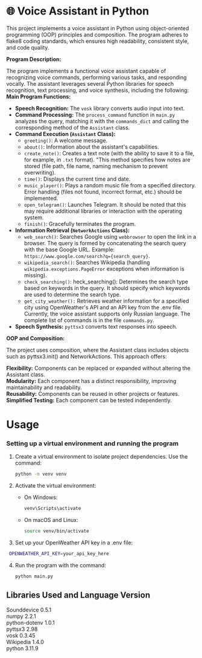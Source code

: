 # 🌐 Voice Assistant in Python

This project implements a voice assistant in Python using object-oriented programming (OOP) principles and composition. The program adheres to flake8 coding standards, which ensures high readability, consistent style, and code quality.

**Program Description:**

The program implements a functional voice assistant capable of recognizing voice commands, performing various tasks, and responding vocally. The assistant leverages several Python libraries for speech recognition, text processing, and voice synthesis, including the following:
**Main Program Functions:**

* **Speech Recognition:** The `vosk` library converts audio input into text.
* **Command Processing:** The `process_command` function in `main.py` analyzes the query, matching it with the `commands_dict` and calling the corresponding method of the `Assistant` class.
* **Command Execution (`Assistant` Class):**
    * `greeting()`: A welcome message.
    * `about()`: Information about the assistant's capabilities.
    * `create_note()`: Creates a text note (with the ability to save it to a file, for example, in `.txt` format).  "This method specifies how notes are stored (file path, file name, naming mechanism to prevent overwriting).
    * `time()`: Displays the current time and date.
    * `music_player()`: Plays a random music file from a specified directory.  Error handling (files not found, incorrect format, etc.) should be implemented.
    * `open_telegram()`: Launches Telegram.  It should be noted that this may require additional libraries or interaction with the operating system.
    * `finish()`: Gracefully terminates the program.
* **Information Retrieval (`NetworkActions` Class):**
    * `web_search()`: Searches Google using `webbrowser` to open the link in a browser. The query is formed by concatenating the search query with the base Google URL. Example: `https://www.google.com/search?q={search_query}`.
    * `wikipedia_search()`: Searches Wikipedia (handling `wikipedia.exceptions.PageError` exceptions when information is missing).
    * `check_searching()`: heck_searching(): Determines the search type based on keywords in the query. It should specify which keywords are used to determine the search type. 
    * `get_city_weather():` Retrieves weather information for a specified city using OpenWeather's API and an API key from the .env file.
    Currently, the voice assistant supports only Russian language.  The complete list of commands is in the file `commands.py`.
* **Speech Synthesis:** `pyttsx3` converts text responses into speech.


**OOP and Composition:**

The project uses composition, where the Assistant class includes objects such as pyttsx3.init() and NetworkActions. This approach offers: <br />

**Flexibility:** Components can be replaced or expanded without altering the Assistant class.<br />
**Modularity:** Each component has a distinct responsibility, improving maintainability and readability.<br />
**Reusability:** Components can be reused in other projects or features.<br />
**Simplified Testing:** Each component can be tested independently.<br />

# Usage
### Setting up a virtual environment and running the program

1. Create a virtual environment to isolate project dependencies.
   Use the command:
   ```bash
   python -m venv venv
   ```

2. Activate the virtual environment:
   - On Windows:
     ```bash
     venv\Scripts\activate
     ```
   - On macOS and Linux:
     ```bash
     source venv/bin/activate
     ```
3. Set up your OpenWeather API key in a .env file:
  ```bash
   OPENWEATHER_API_KEY=your_api_key_here
```


4. Run the program with the command:
   ```bash
   python main.py
   ```

## Libraries Used and Language Version
Sounddevice 0.5.1<br />
numpy 2.2.1  <br />
python-dotenv 1.0.1 <br />
pyttsx3 2.98  <br />
vosk 0.3.45  <br />
Wikipedia 1.4.0  <br />
python 3.11.9  <br />
